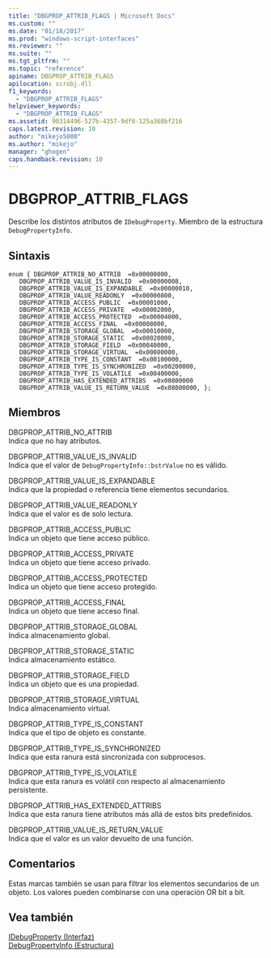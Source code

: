```yaml
---
title: "DBGPROP_ATTRIB_FLAGS | Microsoft Docs"
ms.custom: ""
ms.date: "01/18/2017"
ms.prod: "windows-script-interfaces"
ms.reviewer: ""
ms.suite: ""
ms.tgt_pltfrm: ""
ms.topic: "reference"
apiname: DBGPROP_ATTRIB_FLAGS
apilocation: scrobj.dll
f1_keywords: 
  - "DBGPROP_ATTRIB_FLAGS"
helpviewer_keywords: 
  - "DBGPROP_ATTRIB_FLAGS"
ms.assetid: 90314496-527b-4357-9df8-125a360bf216
caps.latest.revision: 10
author: "mikejo5000"
ms.author: "mikejo"
manager: "ghogen"
caps.handback.revision: 10
---
```

# DBGPROP_ATTRIB_FLAGS
Describe los distintos atributos de `IDebugProperty`.  Miembro de la estructura `DebugPropertyInfo`.  
  
## Sintaxis  
  
```  
enum { DBGPROP_ATTRIB_NO_ATTRIB  =0x00000000,    DBGPROP_ATTRIB_VALUE_IS_INVALID  =0x00000008,    DBGPROP_ATTRIB_VALUE_IS_EXPANDABLE  =0x00000010,    DBGPROP_ATTRIB_VALUE_READONLY  =0x00000800,    DBGPROP_ATTRIB_ACCESS_PUBLIC  =0x00001000,    DBGPROP_ATTRIB_ACCESS_PRIVATE  =0x00002000,    DBGPROP_ATTRIB_ACCESS_PROTECTED  =0x00004000,    DBGPROP_ATTRIB_ACCESS_FINAL  =0x00008000,    DBGPROP_ATTRIB_STORAGE_GLOBAL  =0x00010000,    DBGPROP_ATTRIB_STORAGE_STATIC  =0x00020000,    DBGPROP_ATTRIB_STORAGE_FIELD  =0x00040000,    DBGPROP_ATTRIB_STORAGE_VIRTUAL  =0x00080000,    DBGPROP_ATTRIB_TYPE_IS_CONSTANT  =0x00100000,    DBGPROP_ATTRIB_TYPE_IS_SYNCHRONIZED  =0x00200000,    DBGPROP_ATTRIB_TYPE_IS_VOLATILE  =0x00400000,    DBGPROP_ATTRIB_HAS_EXTENDED_ATTRIBS  =0x00800000    DBGPROP_ATTRIB_VALUE_IS_RETURN_VALUE  =0x08000000, };   
```  
  
## Miembros  
 DBGPROP\_ATTRIB\_NO\_ATTRIB  
 Indica que no hay atributos.  
  
 DBGPROP\_ATTRIB\_VALUE\_IS\_INVALID  
 Indica que el valor de `DebugPropertyInfo::bstrValue` no es válido.  
  
 DBGPROP\_ATTRIB\_VALUE\_IS\_EXPANDABLE  
 Indica que la propiedad o referencia tiene elementos secundarios.  
  
 DBGPROP\_ATTRIB\_VALUE\_READONLY  
 Indica que el valor es de solo lectura.  
  
 DBGPROP\_ATTRIB\_ACCESS\_PUBLIC  
 Indica un objeto que tiene acceso público.  
  
 DBGPROP\_ATTRIB\_ACCESS\_PRIVATE  
 Indica un objeto que tiene acceso privado.  
  
 DBGPROP\_ATTRIB\_ACCESS\_PROTECTED  
 Indica un objeto que tiene acceso protegido.  
  
 DBGPROP\_ATTRIB\_ACCESS\_FINAL  
 Indica un objeto que tiene acceso final.  
  
 DBGPROP\_ATTRIB\_STORAGE\_GLOBAL  
 Indica almacenamiento global.  
  
 DBGPROP\_ATTRIB\_STORAGE\_STATIC  
 Indica almacenamiento estático.  
  
 DBGPROP\_ATTRIB\_STORAGE\_FIELD  
 Indica un objeto que es una propiedad.  
  
 DBGPROP\_ATTRIB\_STORAGE\_VIRTUAL  
 Indica almacenamiento virtual.  
  
 DBGPROP\_ATTRIB\_TYPE\_IS\_CONSTANT  
 Indica que el tipo de objeto es constante.  
  
 DBGPROP\_ATTRIB\_TYPE\_IS\_SYNCHRONIZED  
 Indica que esta ranura está sincronizada con subprocesos.  
  
 DBGPROP\_ATTRIB\_TYPE\_IS\_VOLATILE  
 Indica que esta ranura es volátil con respecto al almacenamiento persistente.  
  
 DBGPROP\_ATTRIB\_HAS\_EXTENDED\_ATTRIBS  
 Indica que esta ranura tiene atributos más allá de estos bits predefinidos.  
  
 DBGPROP\_ATTRIB\_VALUE\_IS\_RETURN\_VALUE  
 Indica que el valor es un valor devuelto de una función.  
  
## Comentarios  
 Estas marcas también se usan para filtrar los elementos secundarios de un objeto.  Los valores pueden combinarse con una operación OR bit a bit.  
  
## Vea también  
 [IDebugProperty \(Interfaz\)](../../winscript/reference/idebugproperty-interface.md)   
 [DebugPropertyInfo \(Estructura\)](../../winscript/reference/debugpropertyinfo-structure.md)